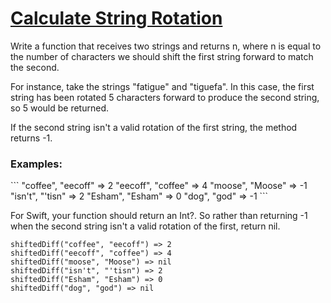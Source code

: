 # [Calculate String Rotation](https://www.codewars.com/kata/calculate-string-rotation "https://www.codewars.com/kata/5596f6e9529e9ab6fb000014")

<p>
Write a function that receives two strings and returns n, where n is equal to the number of characters we should shift the first string forward to match the second.
</p> 

<p>For instance, take the strings "fatigue" and "tiguefa". In this case, the first string has been rotated 5 characters forward to produce the second string, so 5 would be returned.</p>
If the second string isn't a valid rotation of the first string, the method returns -1. 

<h3 class="mtn">Examples:</h3>
```
"coffee", "eecoff" => 2
"eecoff", "coffee" => 4
"moose", "Moose" => -1
"isn't", "'tisn" => 2
"Esham", "Esham" => 0
"dog", "god" => -1
```

For Swift, your function should return an Int?. So rather than returning -1 when the second string isn't a valid rotation of the first, return nil.

```
shiftedDiff("coffee", "eecoff") => 2
shiftedDiff("eecoff", "coffee") => 4
shiftedDiff("moose", "Moose") => nil
shiftedDiff("isn't", "'tisn") => 2
shiftedDiff("Esham", "Esham") => 0
shiftedDiff("dog", "god") => nil
```
